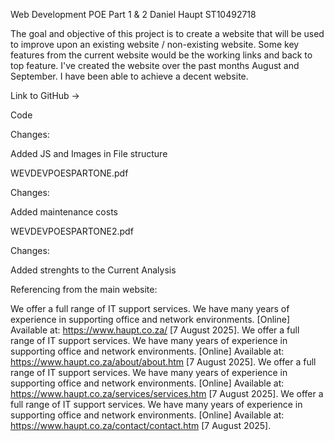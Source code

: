 Web Development POE Part 1 & 2
Daniel Haupt
ST10492718

The goal and objective of this project is to create a website that will be used to improve upon an existing website / non-existing website.
Some key features from the current website would be the working links and back to top feature.
I've created the website over the past months August and September. I have been able to achieve a decent website.

Link to GitHub -> 


Code

Changes:

Added JS and Images in File structure 

WEVDEVPOESPARTONE.pdf

Changes:

Added maintenance costs

WEVDEVPOESPARTONE2.pdf

Changes:

Added strenghts to the Current Analysis

Referencing from the main website:

We offer a full range of IT support services. We have many years of experience in supporting office and network environments. [Online] Available at: https://www.haupt.co.za/ [7 August 2025]. 
We offer a full range of IT support services. We have many years of experience in supporting office and network environments. [Online] Available at: https://www.haupt.co.za/about/about.htm [7 August 2025]. 
We offer a full range of IT support services. We have many years of experience in supporting office and network environments. [Online] Available at: https://www.haupt.co.za/services/services.htm [7 August 2025]. 
We offer a full range of IT support services. We have many years of experience in supporting office and network environments. [Online] Available at:  https://www.haupt.co.za/contact/contact.htm [7 August 2025]. 


